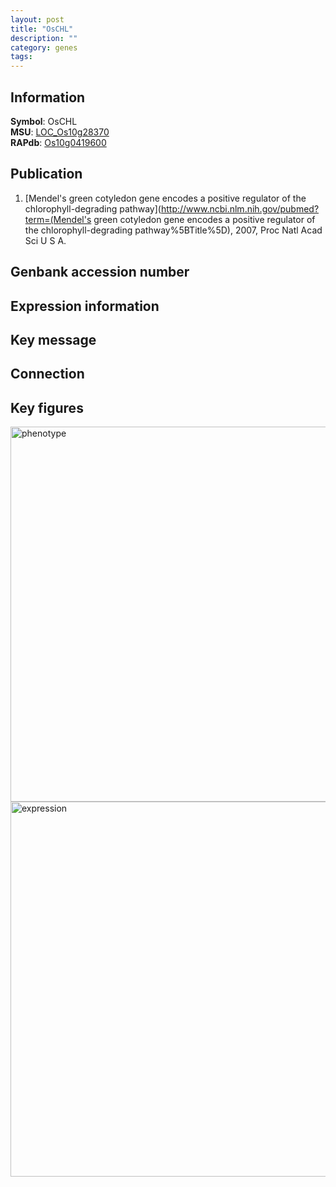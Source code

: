 ```yaml
---
layout: post
title: "OsCHL"
description: ""
category: genes
tags: 
---
```


## Information
__Symbol__: OsCHL  
__MSU__: [LOC_Os10g28370](http://rice.plantbiology.msu.edu/cgi-bin/ORF_infopage.cgi?orf=LOC_Os10g28370)  
__RAPdb__: [Os10g0419600](http://rapdb.dna.affrc.go.jp/viewer/gbrowse_details/irgsp1?name=Os10g0419600)  

## Publication
1. [Mendel's green cotyledon gene encodes a positive regulator of the chlorophyll-degrading pathway](http://www.ncbi.nlm.nih.gov/pubmed?term=(Mendel's green cotyledon gene encodes a positive regulator of the chlorophyll-degrading pathway%5BTitle%5D), 2007, Proc Natl Acad Sci U S A.

## Genbank accession number

## Expression information

## Key message

## Connection

## Key figures
<img src="http://ricencode.github.io/images/CHL.pheno.png" alt="phenotype"  style="width: 600px;"/>

<img src="http://ricencode.github.io/images/CHL.exp.png" alt="expression"  style="width: 600px;"/>


